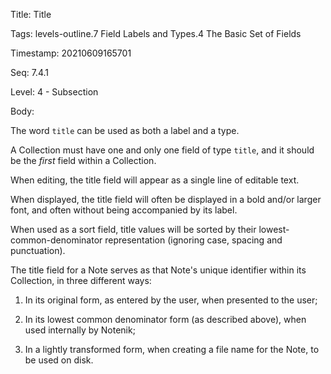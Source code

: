Title:  Title

Tags:   levels-outline.7 Field Labels and Types.4 The Basic Set of Fields

Timestamp: 20210609165701

Seq:    7.4.1

Level:  4 - Subsection

Body: 

The word `title` can be used as both a label and a type. 

A Collection must have one and only one field of type `title`, and it should be the *first* field within a Collection. 

When editing, the title field will appear as a single line of editable text.

When displayed, the title field will often be displayed in a bold and/or larger font, and often without being accompanied by its label.   

When used as a sort field, title values will be sorted by their lowest-common-denominator representation (ignoring case, spacing  and punctuation). 

The title field for a Note serves as that Note's unique identifier within its Collection, in three different ways:

1. In its original form, as entered by the user, when presented to the user;

2. In its lowest common denominator form (as described above), when used internally by Notenik;

3. In a lightly transformed form, when creating a file name for the Note, to be used on disk.
